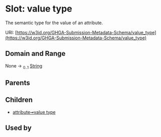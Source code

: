 
# Slot: value type


The semantic type for the value of an attribute.

URI: [https://w3id.org/GHGA-Submission-Metadata-Schema/value_type](https://w3id.org/GHGA-Submission-Metadata-Schema/value_type)


## Domain and Range

None &#8594;  <sub>0..1</sub> [String](types/String.md)

## Parents


## Children

 *  [attribute➞value type](attribute_value_type.md)

## Used by

